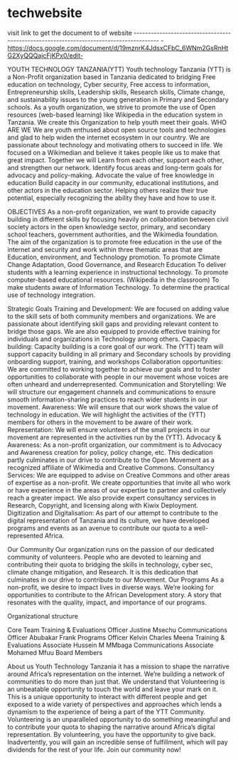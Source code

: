 # techwebsite
visit link to get the document to of website               ---------------------------------------------------------------------------------------         - https://docs.google.com/document/d/19mznrK4JdsxCFbC_6WNm2GsRnHtG2XyQQQajcFjKPx0/edit-







YOUTH TECHNOLOGY TANZANIA(YTT)
Youth technology Tanzania (YTT) is a Non-Profit organization based in Tanzania dedicated to bridging Free education on technology, Cyber security, Free access to information, Entrepreneurship skills, Leadership skills, Research skills, Climate change, and sustainability issues to the young generation in Primary and Secondary schools. As a youth organization, we strive to promote the use of Open resources (web-based learning) like Wikipedia in the education system in Tanzania. We create this Organization to help youth meet their goals.
WHO ARE WE
We are youth enthused about open source tools and technologies and glad to help widen the internet ecosystem in our country. We are passionate about technology and motivating others to succeed in life. We focused on a Wikimedian and believe it takes people like us to make that great impact.
Together we will
Learn from each other, support each other, and strengthen our network.
Identify focus areas and long-term goals for advocacy and policy-making.
Advocate the value of free knowledge in education
Build capacity in our community, educational institutions, and other actors in the education sector.
Helping others realize their true potential, especially recognizing the ability they have and how to use it.


OBJECTIVES
As a non-profit organization, we want to provide capacity building in different skills by focusing heavily on collaboration between civil society actors in the open knowledge sector, primary, and secondary school teachers, government authorities, and the Wikimedia foundation. 
The aim of the organization is to promote free education in the use of the internet and security and work within three thematic areas that are Education, environment, and Technology promotion.
To promote Climate Change Adaptation, Good Governance, and Research Education
To deliver students with a learning experience in instructional technology.
To promote computer-based educational resources. (Wikipedia in the classroom)
To make students aware of Information Technology.
To determine the practical use of technology integration.




















Strategic Goals
Training and Development: We are focused on adding value to the skill sets of both community members and organizations. We are passionate about identifying skill gaps and providing relevant content to bridge those gaps. We are also equipped to provide effective training for individuals and organizations in Technology among others.
Capacity building: Capacity building is a core goal of our work. The (YTT)  team will support capacity building in all primary and Secondary schools by providing onboarding support, training, and  workshops
Collaboration opportunities: We are committed to working together to achieve our goals and to foster opportunities to collaborate with people in our movement whose voices are often unheard and underrepresented.
Communication and Storytelling: We will structure our engagement channels and communications to ensure smooth information-sharing practices to reach wider students in our movement.
Awareness: We will ensure that our work shows the value of technology in education. We will highlight the activities of the (YTT) members for others in the movement to be aware of their work.
Representation: We will ensure volunteers of the small projects in our movement are represented in the activities run by the (YTT).
Advocacy & Awareness: As a non-profit organization, our commitment is to Advocacy and Awareness creation for policy, policy change, etc. This dedication partly culminates in our drive to contribute to the Open Movement as a recognized affiliate of Wikimedia and Creative Commons.
Consultancy Services: We are equipped to advise on Creative Commons and other areas of expertise as a non-profit. We create opportunities that invite all who work or have experience in the areas of our expertise to partner and collectively reach a greater impact. We also provide expert consultancy services in Research, Copyright, and licensing along with Kiwix Deployment.
Digitization and Digitalisation: As part of our attempt to contribute to the digital representation of Tanzania and its culture, we have developed programs and events as an avenue to contribute our quota to a well-represented Africa. 
































Our Community
Our organization runs on the passion of our dedicated community of volunteers. People who are devoted to learning and contributing their quota to bridging the skills in technology, cyber sec, climate change mitigation,  and Research. It is this dedication that culminates in our drive to contribute to our Movement.
Our Programs
As a non-profit, we desire to impact lives in diverse ways. We’re looking for opportunities to contribute to the African Development story. A story that resonates with the quality, impact, and importance of our programs.






































Organizational structure






Core Team
Training & Evaluations Officer
Justine Msechu
Communications Officer
Abubakar Frank
Programs Officer
Kelvin Charles Meena
Training & Evaluations Associate
Hussein M MMbaga
Communications Associate
Mohamed Mfuu
Board Members




















About us
Youth Technology Tanzania it has  a mission to shape the narrative around Africa’s representation on the internet. We’re building a network of communities to do more than just that. We understand that Volunteering is an unbeatable opportunity to touch the world and leave your mark on it.
This is a unique opportunity to interact with different people and get exposed to a wide variety of perspectives and approaches which lends a dynamism to the experience of being a part of the YTT Community.
Volunteering is an unparalleled opportunity to do something meaningful and to contribute your quota to shaping the narrative around Africa’s digital representation. By volunteering, you have the opportunity to give back. Inadvertently, you will gain an incredible sense of fulfillment, which will pay dividends for the rest of your life.
Join our community now!

                                                         